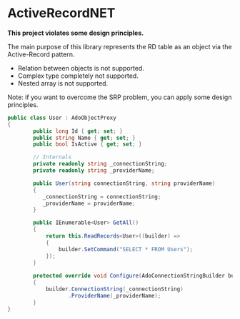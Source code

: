 # ActiveRecordNET
<strong>This project violates some design principles.</strong>

The main purpose of this library represents the RD table as an object via the Active-Record pattern.

- Relation between objects is not supported.
- Complex type completely not supported.
- Nested array is not supported.

Note: if you want to overcome the SRP problem, you can apply some design principles.

```csharp
public class User : AdoObjectProxy
{	    
        public long Id { get; set; }
        public string Name { get; set; }
        public bool IsActive { get; set; }

        // Internals
        private readonly string _connectionString;
        private readonly string _providerName;

        public User(string connectionString, string providerName)
        {
           _connectionString = connectionString;
           _providerName = providerName;
        }

        public IEnumerable<User> GetAll()
        {
            return this.ReadRecords<User>((builder) =>
            {
                builder.SetCommand("SELECT * FROM Users");
            });
        }
        
        protected override void Configure(AdoConnectionStringBuilder builder)
        {
            builder.ConnectionString(_connectionString)
                   .ProviderName(_providerName);
        }
}

```
